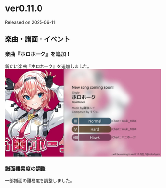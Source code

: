 # ver0.11.0

Released on 2025-06-11

## 楽曲・譜面・イベント

### 楽曲『ホロホーク』を追加！

新たに楽曲『ホロホーク』を追加しました。
![](/assets/images/update/0-11-0/HoloHawk.webp)

### 譜面難易度の調整

一部譜面の難易度を調整しました。
